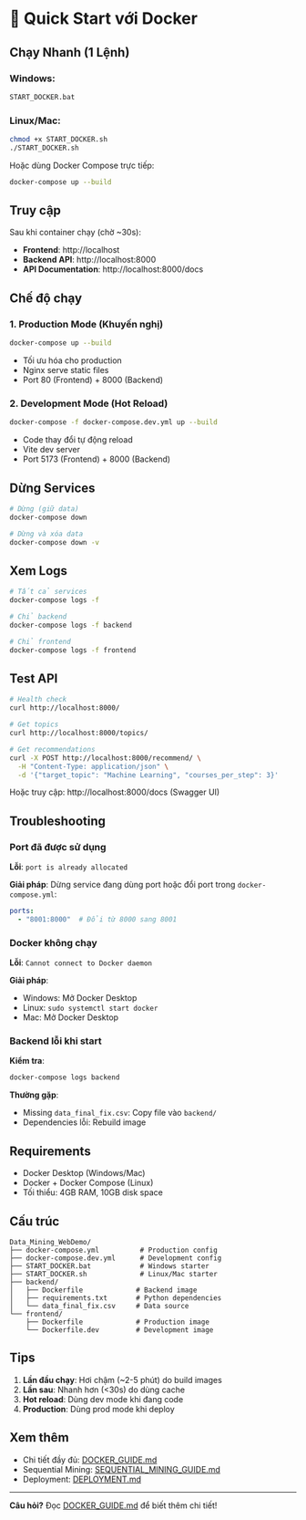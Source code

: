 # 🚀 Quick Start với Docker

## Chạy Nhanh (1 Lệnh)

### Windows:
```cmd
START_DOCKER.bat
```

### Linux/Mac:
```bash
chmod +x START_DOCKER.sh
./START_DOCKER.sh
```

Hoặc dùng Docker Compose trực tiếp:
```bash
docker-compose up --build
```

## Truy cập

Sau khi container chạy (chờ ~30s):

- **Frontend**: http://localhost
- **Backend API**: http://localhost:8000
- **API Documentation**: http://localhost:8000/docs

## Chế độ chạy

### 1. Production Mode (Khuyến nghị)
```bash
docker-compose up --build
```
- Tối ưu hóa cho production
- Nginx serve static files
- Port 80 (Frontend) + 8000 (Backend)

### 2. Development Mode (Hot Reload)
```bash
docker-compose -f docker-compose.dev.yml up --build
```
- Code thay đổi tự động reload
- Vite dev server
- Port 5173 (Frontend) + 8000 (Backend)

## Dừng Services

```bash
# Dừng (giữ data)
docker-compose down

# Dừng và xóa data
docker-compose down -v
```

## Xem Logs

```bash
# Tất cả services
docker-compose logs -f

# Chỉ backend
docker-compose logs -f backend

# Chỉ frontend
docker-compose logs -f frontend
```

## Test API

```bash
# Health check
curl http://localhost:8000/

# Get topics
curl http://localhost:8000/topics/

# Get recommendations
curl -X POST http://localhost:8000/recommend/ \
  -H "Content-Type: application/json" \
  -d '{"target_topic": "Machine Learning", "courses_per_step": 3}'
```

Hoặc truy cập: http://localhost:8000/docs (Swagger UI)

## Troubleshooting

### Port đã được sử dụng
**Lỗi**: `port is already allocated`

**Giải pháp**: Dừng service đang dùng port hoặc đổi port trong `docker-compose.yml`:
```yaml
ports:
  - "8001:8000"  # Đổi từ 8000 sang 8001
```

### Docker không chạy
**Lỗi**: `Cannot connect to Docker daemon`

**Giải pháp**: 
- Windows: Mở Docker Desktop
- Linux: `sudo systemctl start docker`
- Mac: Mở Docker Desktop

### Backend lỗi khi start
**Kiểm tra**: 
```bash
docker-compose logs backend
```

**Thường gặp**:
- Missing `data_final_fix.csv`: Copy file vào `backend/`
- Dependencies lỗi: Rebuild image

## Requirements

- Docker Desktop (Windows/Mac)
- Docker + Docker Compose (Linux)
- Tối thiểu: 4GB RAM, 10GB disk space

## Cấu trúc

```
Data_Mining_WebDemo/
├── docker-compose.yml          # Production config
├── docker-compose.dev.yml      # Development config
├── START_DOCKER.bat            # Windows starter
├── START_DOCKER.sh             # Linux/Mac starter
├── backend/
│   ├── Dockerfile             # Backend image
│   ├── requirements.txt       # Python dependencies
│   └── data_final_fix.csv     # Data source
└── frontend/
    ├── Dockerfile             # Production image
    └── Dockerfile.dev         # Development image
```

## Tips

1. **Lần đầu chạy**: Hơi chậm (~2-5 phút) do build images
2. **Lần sau**: Nhanh hơn (<30s) do dùng cache
3. **Hot reload**: Dùng dev mode khi đang code
4. **Production**: Dùng prod mode khi deploy

## Xem thêm

- Chi tiết đầy đủ: [DOCKER_GUIDE.md](DOCKER_GUIDE.md)
- Sequential Mining: [SEQUENTIAL_MINING_GUIDE.md](SEQUENTIAL_MINING_GUIDE.md)
- Deployment: [DEPLOYMENT.md](DEPLOYMENT.md)

---

**Câu hỏi?** Đọc [DOCKER_GUIDE.md](DOCKER_GUIDE.md) để biết thêm chi tiết!

